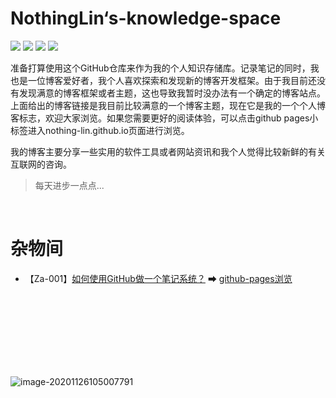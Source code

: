 # NothingLin‘s-knowledge-space

![](https://NothingLin.coding.net/p/picture/d/picture/git/raw/master/2020/12/29/20201229203912.png) [![](https://img.shields.io/badge/NothingLin-我的个人博客-green?style=plastic&logo=Hexo)](https://www.nothinglin.ml/)   [![](https://img.shields.io/badge/github-pages浏览-teal?style=plastic&logo=Github)](https://nothing-lin.github.io/NothingLin-s-knowledge-space/)  [![](https://img.shields.io/badge/最后更新于-2020/12/29-blue?style=plastic&logo=WakaTime)]()

准备打算使用这个GitHub仓库来作为我的个人知识存储库。记录笔记的同时，我也是一位博客爱好者，我个人喜欢探索和发现新的博客开发框架。由于我目前还没有发现满意的博客框架或者主题，这也导致我暂时没办法有一个确定的博客站点。上面给出的博客链接是我目前比较满意的一个博客主题，现在它是我的一个个人博客标志，欢迎大家浏览。如果您需要更好的阅读体验，可以点击github pages小标签进入nothing-lin.github.io页面进行浏览。

我的博客主要分享一些实用的软件工具或者网站资讯和我个人觉得比较新鲜的有关互联网的咨询。

> 每天进步一点点...



<br>

 

# 杂物间

- 【Za-001】[如何使用GitHub做一个笔记系统？](./杂物间/如何使用GitHub做一个笔记库？.md)  ➡  [github-pages浏览](https://nothing-lin.github.io/NothingLin-s-knowledge-space/杂物间/如何使用GitHub做一个笔记库？)





<br>

 <br>

 <br>

 <br>

 <br>

 <br>

 <br>

 

![image-20201126105007791](https://nothinglin.coding.net/p/picture/d/picture/git/raw/master/2020/11/26/20201126105010.png)
